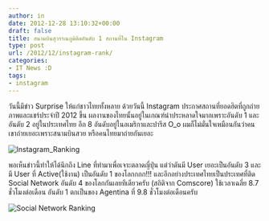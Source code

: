 ```yaml
---
author: in
date: 2012-12-28 13:10:32+00:00
draft: false
title: สนามบินสุวรรณภูมิติดอันดับ 1 สถานที่ใน Instagram
type: post
url: /2012/12/instagram-rank/
categories:
- IT News :D
tags:
- instagram
---
```


วันนี้มีข่าว Surprise ให้แก่ชาวไทยทั้งหลาย ด้วยวันนี้ Instagram ประกาศสถานที่ยอดฮิตที่ถูกถ่ายภาพและแชร์ประจำปี 2012 ขึ้น ผลงานของไทยนั้นอยู่ในเกณฑ์น่าประหลาดใจมากเพราะอันดับ 1 และอันดับ 2 อยู่ในประเทศไทย อีก 8 อันดับอยู่ในอเมริกาและปารีส O_o ผมก็ไม่มั่นใจเหมือนกันว่าคนเขาถ่ายเยอะเพราะสนามบินสวย หรือคนไทยมาถ่ายกันเยอะ

![Instagram_Ranking](https://www.innnblog.com/wp-content/uploads/2012/12/instagram-1.jpg)


<!-- more -->

พอเห็นข่าวนี้ทำให้ได้นึกถึง Line ที่ทำมาเพื่อเจาะตลาดญี่ปุ่น แต่ว่าดันมี User เยอะเป็นอันดับ 3 และมี User ที่ Active(ใช้งาน) เป็นอันดับ 1 ของโลกกกก!!! และอีกอย่างประเทศไทยเป็นประเทศที่ติด Social Network อันดับ 4 ของโลกกันเลยทีเดียวครับ (สถิติจาก Comscore) ใช้เวลาเฉลี่ย 8.7 ชั่วโมงต่อเดือน อันดับ 1 ตกเป็นของ Agentina ที่ 9.8 ชั่วโมงต่อเดือนครับ

![Social Network Ranking](https://www.innnblog.com/wp-content/uploads/2012/12/Social-Network-Ranking-272x300.png)



